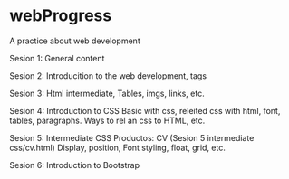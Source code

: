 # webProgress
A practice about web development


Sesion 1: General content

Sesion 2: Introducition to the web development, tags

Sesion 3: Html intermediate, Tables, imgs, links, etc.

Sesion 4: Introduction to CSS
    Basic with css, releited css with html, font, tables, paragraphs. Ways to rel an css to HTML, etc.

Sesion 5: Intermediate CSS
    Productos: CV (Sesion 5 intermediate css/cv.html)
    Display, position, Font styling, float, grid, etc.

Sesion 6: Introduction to Bootstrap
    
